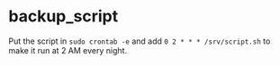 # backup_script

Put the script in `sudo crontab -e` and add `0 2 * * * /srv/script.sh` to make it run at 2 AM every night. 

